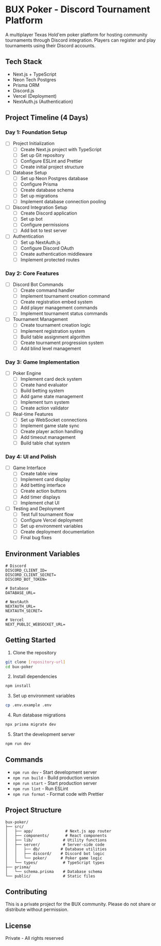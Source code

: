 # BUX Poker - Discord Tournament Platform

A multiplayer Texas Hold'em poker platform for hosting community tournaments through Discord integration. Players can register and play tournaments using their Discord accounts.

## Tech Stack
- Next.js + TypeScript
- Neon Tech Postgres
- Prisma ORM
- Discord.js
- Vercel (Deployment)
- NextAuth.js (Authentication)

## Project Timeline (4 Days)

### Day 1: Foundation Setup
- [ ] Project Initialization
  - [ ] Create Next.js project with TypeScript
  - [ ] Set up Git repository
  - [ ] Configure ESLint and Prettier
  - [ ] Create initial project structure

- [ ] Database Setup
  - [ ] Set up Neon Postgres database
  - [ ] Configure Prisma
  - [ ] Create database schema
  - [ ] Set up migrations
  - [ ] Implement database connection pooling

- [ ] Discord Integration Setup
  - [ ] Create Discord application
  - [ ] Set up bot
  - [ ] Configure permissions
  - [ ] Add bot to test server

- [ ] Authentication
  - [ ] Set up NextAuth.js
  - [ ] Configure Discord OAuth
  - [ ] Create authentication middleware
  - [ ] Implement protected routes

### Day 2: Core Features
- [ ] Discord Bot Commands
  - [ ] Create command handler
  - [ ] Implement tournament creation command
  - [ ] Create registration embed system
  - [ ] Add player management commands
  - [ ] Implement tournament status commands

- [ ] Tournament Management
  - [ ] Create tournament creation logic
  - [ ] Implement registration system
  - [ ] Build table assignment algorithm
  - [ ] Create tournament progression system
  - [ ] Add blind level management

### Day 3: Game Implementation
- [ ] Poker Engine
  - [ ] Implement card deck system
  - [ ] Create hand evaluator
  - [ ] Build betting system
  - [ ] Add game state management
  - [ ] Implement turn system
  - [ ] Create action validator

- [ ] Real-time Features
  - [ ] Set up WebSocket connections
  - [ ] Implement game state sync
  - [ ] Create player action handling
  - [ ] Add timeout management
  - [ ] Build table chat system

### Day 4: UI and Polish
- [ ] Game Interface
  - [ ] Create table view
  - [ ] Implement card display
  - [ ] Add betting interface
  - [ ] Create action buttons
  - [ ] Add timer displays
  - [ ] Implement chat UI

- [ ] Testing and Deployment
  - [ ] Test full tournament flow
  - [ ] Configure Vercel deployment
  - [ ] Set up environment variables
  - [ ] Create deployment documentation
  - [ ] Final bug fixes

## Environment Variables
```env
# Discord
DISCORD_CLIENT_ID=
DISCORD_CLIENT_SECRET=
DISCORD_BOT_TOKEN=

# Database
DATABASE_URL=

# NextAuth
NEXTAUTH_URL=
NEXTAUTH_SECRET=

# Vercel
NEXT_PUBLIC_WEBSOCKET_URL=
```

## Getting Started

1. Clone the repository
```bash
git clone [repository-url]
cd bux-poker
```

2. Install dependencies
```bash
npm install
```

3. Set up environment variables
```bash
cp .env.example .env
```

4. Run database migrations
```bash
npx prisma migrate dev
```

5. Start the development server
```bash
npm run dev
```

## Commands

- `npm run dev` - Start development server
- `npm run build` - Build production version
- `npm run start` - Start production server
- `npm run lint` - Run ESLint
- `npm run format` - Format code with Prettier

## Project Structure
```
bux-poker/
├── src/
│   ├── app/              # Next.js app router
│   ├── components/       # React components
│   ├── lib/             # Utility functions
│   ├── server/          # Server-side code
│   │   ├── db/         # Database utilities
│   │   ├── discord/    # Discord bot logic
│   │   └── poker/      # Poker game logic
│   └── types/           # TypeScript types
├── prisma/
│   └── schema.prisma    # Database schema
└── public/              # Static files
```

## Contributing
This is a private project for the BUX community. Please do not share or distribute without permission.

## License
Private - All rights reserved 